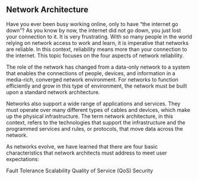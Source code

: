 Network Architecture
-----------
Have you ever been busy working online, only to have “the internet go down”? As you know by now, the internet did not go down, you just lost your connection to it. It is very frustrating. With so many people in the world relying on network access to work and learn, it is imperative that networks are reliable. In this context, reliability means more than your connection to the internet. This topic focuses on the four aspects of network reliability.

The role of the network has changed from a data-only network to a system that enables the connections of people, devices, and information in a media-rich, converged network environment. For networks to function efficiently and grow in this type of environment, the network must be built upon a standard network architecture.

Networks also support a wide range of applications and services. They must operate over many different types of cables and devices, which make up the physical infrastructure. The term network architecture, in this context, refers to the technologies that support the infrastructure and the programmed services and rules, or protocols, that move data across the network.

As networks evolve, we have learned that there are four basic characteristics that network architects must address to meet user expectations:

Fault Tolerance
Scalability
Quality of Service (QoS)
Security
